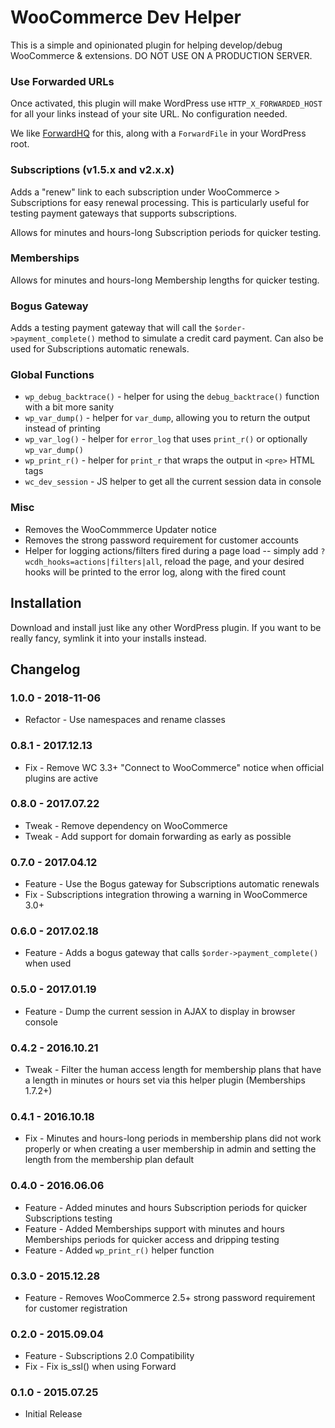 WooCommerce Dev Helper
======================

This is a simple and opinionated plugin for helping develop/debug WooCommerce & extensions. DO NOT USE ON A PRODUCTION SERVER.

### Use Forwarded URLs

Once activated, this plugin will make WordPress use `HTTP_X_FORWARDED_HOST` for all your links instead of your site URL. No configuration needed.

We like [ForwardHQ](https://fwd.wf) for this, along with a `ForwardFile` in your WordPress root.

### Subscriptions (v1.5.x and v2.x.x)

Adds a "renew" link to each subscription under WooCommerce > Subscriptions for easy renewal processing. This is particularly useful for testing
payment gateways that supports subscriptions.

Allows for minutes and hours-long Subscription periods for quicker testing.

### Memberships

Allows for minutes and hours-long Membership lengths for quicker testing.

### Bogus Gateway

Adds a testing payment gateway that will call the `$order->payment_complete()` method to simulate a credit card payment. Can also be used for Subscriptions automatic renewals.

### Global Functions

* `wp_debug_backtrace()` - helper for using the `debug_backtrace()` function with a bit more sanity
* `wp_var_dump()` - helper for `var_dump`, allowing you to return the output instead of printing
* `wp_var_log()` - helper for `error_log` that uses `print_r()` or optionally `wp_var_dump()`
* `wp_print_r()` - helper for `print_r` that wraps the output in `<pre>` HTML tags
* `wc_dev_session` - JS helper to get all the current session data in console

### Misc

* Removes the WooCommmerce Updater notice
* Removes the strong password requirement for customer accounts
* Helper for logging actions/filters fired during a page load -- simply add `?wcdh_hooks=actions|filters|all`, reload the page, and your desired hooks will be printed to the error log, along with the fired count

## Installation

Download and install just like any other WordPress plugin. If you want to be really fancy, symlink it into your installs instead.

## Changelog

### 1.0.0 - 2018-11-06
 * Refactor - Use namespaces and rename classes

### 0.8.1 - 2017.12.13
 * Fix - Remove WC 3.3+ "Connect to WooCommerce" notice when official plugins are active

### 0.8.0 - 2017.07.22
 * Tweak - Remove dependency on WooCommerce
 * Tweak - Add support for domain forwarding as early as possible

### 0.7.0 - 2017.04.12
 * Feature - Use the Bogus gateway for Subscriptions automatic renewals
 * Fix - Subscriptions integration throwing a warning in WooCommerce 3.0+
 
### 0.6.0 - 2017.02.18
 * Feature - Adds a bogus gateway that calls `$order->payment_complete()` when used

### 0.5.0 - 2017.01.19
 * Feature - Dump the current session in AJAX to display in browser console

### 0.4.2 - 2016.10.21
 * Tweak - Filter the human access length for membership plans that have a length in minutes or hours set via this helper plugin (Memberships 1.7.2+)

### 0.4.1 - 2016.10.18
 * Fix - Minutes and hours-long periods in membership plans did not work properly or when creating a user membership in admin and setting the length from the membership plan default

### 0.4.0 - 2016.06.06
 * Feature - Added minutes and hours Subscription periods for quicker Subscriptions testing
 * Feature - Added Memberships support with minutes and hours Memberships periods for quicker access and dripping testing
 * Feature - Added `wp_print_r()` helper function

### 0.3.0 - 2015.12.28
 * Feature - Removes WooCommerce 2.5+ strong password requirement for customer registration

### 0.2.0 - 2015.09.04
 * Feature - Subscriptions 2.0 Compatibility
 * Fix - Fix is_ssl() when using Forward

### 0.1.0 - 2015.07.25
 * Initial Release
